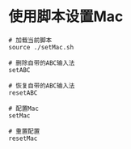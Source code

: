 # 使用脚本设置Mac

```shell
# 加载当前脚本
source ./setMac.sh

# 删除自带的ABC输入法
setABC

# 恢复自带的ABC输入法
resetABC

# 配置Mac
setMac

# 重置配置
resetMac
```

